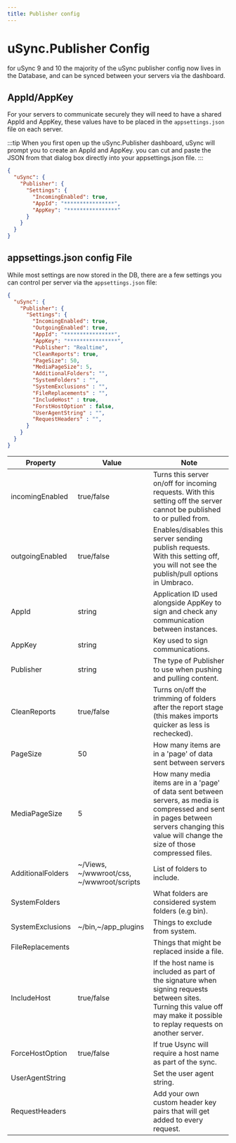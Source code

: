 ```yaml
---
title: Publisher config
---
```

# uSync.Publisher Config

for uSync 9 and 10 the majority of the uSync publisher config now lives in the Database, and can be synced between your servers via the dashboard.

## AppId/AppKey

For your servers to communicate securely they will need to have a shared AppId and AppKey, these values have to be placed in the `appsettings.json` file on each server. 

:::tip
When you first open up the uSync.Publisher dashboard, uSync will prompt you to create an AppId and AppKey. you can cut and paste the JSON from that dialog box directly into your appsettings.json file.
:::

```json
{
  "uSync": {
    "Publisher": {
      "Settings": {
        "IncomingEnabled": true,
        "AppId": "****************",
        "AppKey": "****************"
      }
    }
  }
}
```
## appsettings.json config File

While most settings are now stored in the DB, there are a few settings you can control per server via the `appsettings.json` file:

```json
{
  "uSync": {
    "Publisher": {
      "Settings": {
        "IncomingEnabled": true,
        "OutgoingEnabled": true, 
        "AppId": "****************",
        "AppKey": "****************",
        "Publisher": "Realtime",
        "CleanReports": true,
        "PageSize": 50,
        "MediaPageSize": 5,
        "AdditionalFolders": "",
        "SystemFolders" : "",
        "SystemExclusions" : "",
        "FileReplacements" : "",
        "IncludeHost" : true,
        "ForstHostOption" : false,
        "UserAgentString" : "",
        "RequestHeaders" : "",
      }
    }
  }
}
```

Property | Value | Note
---------|-------|-------
incomingEnabled | true/false | Turns this server on/off for incoming requests. With this setting off the server cannot be published to or pulled from.
outgoingEnabled | true/false | Enables/disables this server sending publish requests. With this setting off, you will not see the publish/pull options in Umbraco.
AppId | string | Application ID used alongside AppKey to sign and check any communication between instances.
AppKey | string | Key used to sign communications.
Publisher | string | The type of Publisher to use when pushing and pulling content.
CleanReports | true/false | Turns on/off the trimming of folders after the report stage (this makes imports quicker as less is rechecked).
PageSize | 50 | How many items are in a 'page' of data sent between servers
MediaPageSize | 5 | How many media items are in a 'page' of data sent between servers, as media is compressed and sent in pages between servers changing this value will change the size of those compressed files.
AdditionalFolders | ~/Views, ~/wwwroot/css, ~/wwwroot/scripts | List of folders to include.
SystemFolders |  | What folders are considered system folders (e.g bin).
SystemExclusions | ~/bin,~/app_plugins | Things to exclude from system.
FileReplacements |  | Things that might be replaced inside a file. 
IncludeHost | true/false | If the host name is included as part of the signature when signing requests between sites. Turning this value off may make it possible to replay requests on another server. 
ForceHostOption | true/false | If true Usync will require a host name as part of the sync.
UserAgentString | | Set the user agent string.
RequestHeaders  | | Add your own custom header key pairs that will get added to every request.
